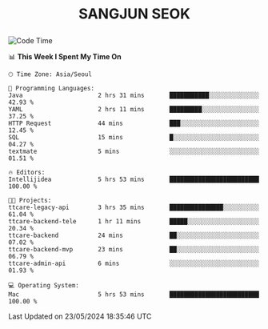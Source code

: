 <h1>
 <p align="center">
   SANGJUN SEOK
 </p>
</h1>

<!--START_SECTION:waka-->
![Code Time](http://img.shields.io/badge/Code%20Time-3%2C562%20hrs%2023%20mins-blue)

📊 **This Week I Spent My Time On** 

```text
🕑︎ Time Zone: Asia/Seoul

💬 Programming Languages: 
Java                     2 hrs 31 mins       ███████████░░░░░░░░░░░░░░   42.93 % 
YAML                     2 hrs 11 mins       █████████░░░░░░░░░░░░░░░░   37.25 % 
HTTP Request             44 mins             ███░░░░░░░░░░░░░░░░░░░░░░   12.45 % 
SQL                      15 mins             █░░░░░░░░░░░░░░░░░░░░░░░░   04.27 % 
textmate                 5 mins              ░░░░░░░░░░░░░░░░░░░░░░░░░   01.51 % 

🔥 Editors: 
Intellijidea             5 hrs 53 mins       █████████████████████████   100.00 % 

🐱‍💻 Projects: 
ttcare-legacy-api        3 hrs 35 mins       ███████████████░░░░░░░░░░   61.04 % 
ttcare-backend-tele      1 hr 11 mins        █████░░░░░░░░░░░░░░░░░░░░   20.34 % 
ttcare-backend           24 mins             ██░░░░░░░░░░░░░░░░░░░░░░░   07.02 % 
ttcare-backend-mvp       23 mins             ██░░░░░░░░░░░░░░░░░░░░░░░   06.79 % 
ttcare-admin-api         6 mins              ░░░░░░░░░░░░░░░░░░░░░░░░░   01.93 % 

💻 Operating System: 
Mac                      5 hrs 53 mins       █████████████████████████   100.00 % 
```


 Last Updated on 23/05/2024 18:35:46 UTC
<!--END_SECTION:waka-->
